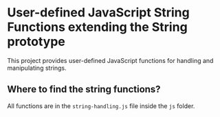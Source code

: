 # User-defined JavaScript String Functions extending the String prototype
This project provides user-defined JavaScript functions for handling and manipulating strings.

## Where to find the string functions?
All functions are in the `string-handling.js` file inside the `js` folder.
